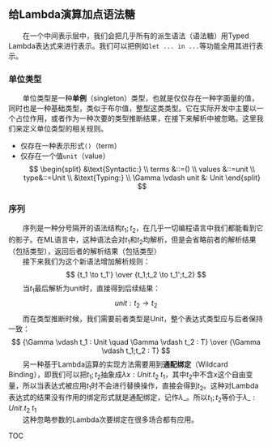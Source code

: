 ## 给Lambda演算加点语法糖
&emsp;&emsp;在一个中间表示层中，我们会把几乎所有的派生语法（语法糖）用Typed Lambda表达式来进行表示。我们可以把例如`let ... in ...`等功能全用其进行表示。

### 单位类型
&emsp;&emsp;单位类型是一种**单例**（singleton）类型，也就是仅仅存在一种字面量的值，同时也是一种基础类型，类似于布尔值，整型这类类型。它在实际开发中主要以一个占位作用，或者作为一种次要的类型推断结果，在接下来解析中被忽略。这里我们来定义单位类型的相关规则。
- 仅存在一种表示形式`()`（term）
- 仅存在一个值`unit`（value）
$$
\begin{split}
&\text{Syntactic:} \\
terms &::=() \\
values &::=unit \\
type&::=Unit \\
&\text{Typing:} \\
\Gamma \vdash unit &: Unit
\end{split}
$$

### 序列
&emsp;&emsp;序列是一种分号隔开的语法结构$t_1;t_2$，在几乎一切编程语言中我们都能看到它的影子。在ML语言中，这种语法会对$t_1$和$t_2$均解析，但是会省略前者的解析结果（包括类型），返回后者的解析结果（包括类型）   
&emsp;&emsp;接下来我们为这个新语法增加解析规则：
$$
{t_1 \to t_1'}
\over
{t_1;t_2 \to t_1';t_2}
$$
&emsp;&emsp;当$t_1$最后解析为unit时，直接得到后续结果：
$$
{unit:t_2 \to t_2}
$$
&emsp;&emsp;而在类型推断时候，我们需要前者类型是Unit，整个表达式类型应与后者保持一致：
$$
{\Gamma \vdash t_1 : Unit \quad \Gamma \vdash t_2 : T}
\over
{\Gamma \vdash t_1;t_2 : T}
$$
&emsp;&emsp;另一种基于Lambda运算的实现方法需要用到**通配绑定**（Wildcard Binding），即我们可以把$t_1;t_2$抽象成$\lambda x:Unit.t_2 \; t_1$，其中$t_2$中不含$x$这个自由变量，所以当表达式被应用$t_1$时不会进行替换操作，直接会得到$t_2$。这种对Lambda表达式的结果没有作用的绑定形式就是通配绑定，记作$\lambda\_$。所以$t_1;t_2$等价于$\lambda\_:Unit.t_2 \; t_1$  
&emsp;&emsp;这种忽略参数的Lambda次要绑定在很多场合都有应用。

TOC
